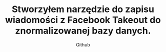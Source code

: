 ---
emoji: "💬"
thumbnail: "messages.png"
title: "Stworzyłem narzędzie do zapisu wiadomości z Facebook Takeout do znormalizowanej bazy danych."
subtitle: "Github"
github: "https://github.com/asdfMaciej/fb-messages-parser"
weight: 10
---